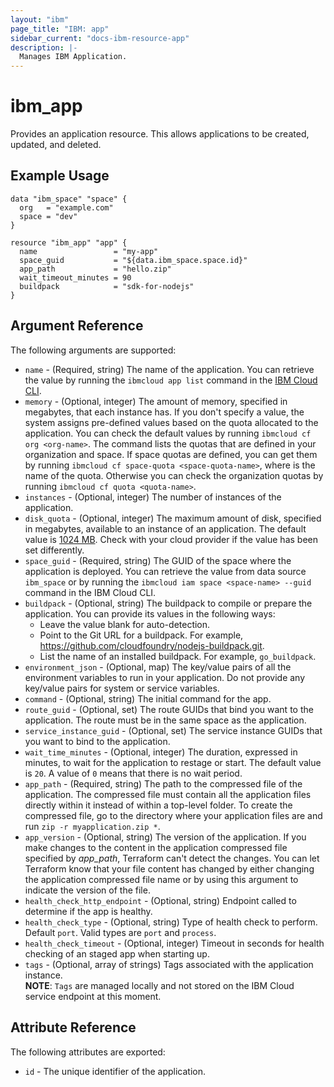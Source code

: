 ```yaml
---
layout: "ibm"
page_title: "IBM: app"
sidebar_current: "docs-ibm-resource-app"
description: |-
  Manages IBM Application.
---
```


# ibm\_app

Provides an application resource. This allows applications to be created, updated, and deleted.

## Example Usage

```hcl
data "ibm_space" "space" {
  org   = "example.com"
  space = "dev"
}

resource "ibm_app" "app" {
  name                 = "my-app"
  space_guid           = "${data.ibm_space.space.id}"
  app_path             = "hello.zip"
  wait_timeout_minutes = 90
  buildpack            = "sdk-for-nodejs"
}
```

## Argument Reference

The following arguments are supported:

* `name` - (Required, string) The name of the application. You can retrieve the value by running the `ibmcloud app list` command in the [IBM Cloud CLI](https://console.bluemix.net/docs/cli/reference/bluemix_cli/get_started.html#getting-started).
* `memory` - (Optional, integer) The amount of memory, specified in megabytes, that each instance has. If you don't specify a value, the system assigns pre-defined values based on the quota allocated to the application. You can check the default values by running `ibmcloud cf org <org-name>`. The command lists the quotas that are defined in your organization and space. If space quotas are defined, you can get them by running `ibmcloud cf space-quota <space-quota-name>`, where <quota-name> is the name of the quota. Otherwise you can check the organization quotas by running `ibmcloud cf quota <quota-name>`.
* `instances` - (Optional, integer) The number of instances of the application.
* `disk_quota` - (Optional, integer) The maximum amount of disk, specified in megabytes, available to an instance of an application. The default value is [1024 MB](http://bosh.io/jobs/cloud_controller_ng?source=github.com/cloudfoundry/cf-release&version=234#p=cc.default_app_disk_in_mb). Check with your cloud provider if the value has been set differently.
* `space_guid` - (Required, string) The GUID of the space where the application is deployed. You can retrieve the value from data source `ibm_space` or by running the `ibmcloud iam space <space-name> --guid` command in the IBM Cloud CLI.
* `buildpack` - (Optional, string) The buildpack to compile or prepare the application. You can provide its values in the following ways:
  * Leave the value blank for auto-detection.
  * Point to the Git URL for a buildpack. For example, https://github.com/cloudfoundry/nodejs-buildpack.git.
  * List the name of an installed buildpack. For example, `go_buildpack`.
* `environment_json` - (Optional, map) The key/value pairs of all the environment variables to run in your application. Do not provide any key/value pairs for system or service variables.
* `command` - (Optional, string) The initial command for the app.
* `route_guid` - (Optional, set) The route GUIDs that bind you want to the application. The route must be in the same space as the application.
* `service_instance_guid` - (Optional, set) The service instance GUIDs that you want to bind to the application.
* `wait_time_minutes` - (Optional, integer) The duration, expressed in minutes, to wait for the application to restage or start. The default value is `20`. A value of `0` means that there is no wait period.
* `app_path` - (Required, string) The path to the compressed file of the application. The compressed file must contain all the application files directly within it instead of within a top-level folder. To create the compressed file, go to the directory where your application files are and run `zip -r myapplication.zip *`.
* `app_version`	 - (Optional, string) The version of the application. If you make changes to the content in the application compressed file specified by _app_path_, Terraform can't detect the changes. You can let Terraform know that your file content has changed by either changing the application compressed file name or by using this argument to indicate the version of the file.
* `health_check_http_endpoint` - (Optional, string) Endpoint called to determine if the app is healthy.
* `health_check_type` - (Optional, string) Type of health check to perform. Default `port`. Valid types are `port` and `process`.
* `health_check_timeout` - (Optional, integer) Timeout in seconds for health checking of an staged app when starting up.
* `tags` - (Optional, array of strings) Tags associated with the application instance.  
  **NOTE**: `Tags` are managed locally and not stored on the IBM Cloud service endpoint at this moment.

## Attribute Reference

The following attributes are exported:

* `id` - The unique identifier of the application.

